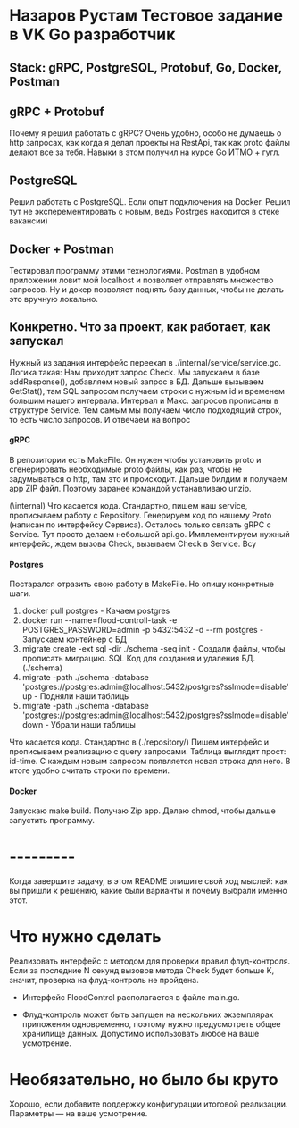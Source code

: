 # Назаров Рустам Тестовое задание в VK Go разработчик
## Stack: gRPC, PostgreSQL, Protobuf, Go, Docker, Postman

## gRPC + Protobuf
Почему я решил работать с gRPC? Очень удобно, особо не думаешь о http запросах, как когда я делал проекты на RestApi, так как proto файлы делают все за тебя. 
Навыки в этом получил на курсе Go ИТМО + гугл. 

## PostgreSQL
Решил работать с PostgreSQL. Если опыт подключения на Docker. Решил тут не эксперементировать с новым, ведь Postrges находится в стеке вакансии)

## Docker + Postman
Тестировал программу этими технологиями. Postman в удобном приложении ловит мой localhost и позволяет отправлять множество запросов. Ну и докер позволяет поднять базу данных, чтобы не делать это вручную локально.

## Конкретно. Что за проект, как работает, как запускал
Нужный из задания интерфейс переехал в ./internal/service/service.go. Логика такая: Нам приходит запрос Check. Мы запускаем в базе addResponse(), добавляем новый запрос в БД. Дальше вызываем GetStat(), там SQL запросом получаем строки с нужным id и временем большим нашего интервала. Интервал и Макс. запросов прописаны в структуре Service. Тем самым мы получаем число подходящий строк, то есть число запросов. И отвечаем на вопрос

#### gRPC
В репозитории есть MakeFile. Он нужен чтобы установить proto и сгенерировать необходимые proto файлы, как раз, чтобы не задумываться о http, там это и происходит. Дальше билдим и получаем app ZIP файл. Поэтому заранее командой устанавливаю unzip.

(\internal)
Что касается кода. Стандартно, пишем наш service, прописываем работу с Repository. Генерируем код по нашему Proto (написан по интерфейсу Сервиса). Осталось только связать gRPC с Service. Тут просто делаем небольшой api.go. Имплементируем нужный интерфейс, ждем вызова Check, вызываем Check в Service. Всу

#### Postgres
Постарался отразить свою работу в MakeFile. Но опишу конкретные шаги. 

1) docker pull postgres - Качаем postgres
2) docker run --name=flood-controll-task -e POSTGRES_PASSWORD=admin -p 5432:5432 -d --rm postgres - Запускаем контейнер с БД
3) migrate create -ext sql -dir ./schema -seq init - Создали файлы, чтобы прописать миграцию. SQL Код для создания и удаления БД. (./schema)
4) migrate -path ./schema -database 'postgres://postgres:admin@localhost:5432/postgres?sslmode=disable' up - Подняли наши таблицы
5) migrate -path ./schema -database 'postgres://postgres:admin@localhost:5432/postgres?sslmode=disable' down - Убрали наши таблицы

Что касается кода. Стандартно в (./repository/) Пишем интерфейс и прописываем реализацию с query запросами. Таблица выглядит прост: id-time. С каждым новым запросом появляется новая строка для него. В итоге удобно считать строки по времени.

#### Docker 
Запускаю make build. Получаю Zip app. Делаю chmod, чтобы дальше запустить программу.

# ---------

Когда завершите задачу, в этом README опишите свой ход мыслей: как вы пришли к решению, какие были варианты и почему выбрали именно этот. 

# Что нужно сделать

Реализовать интерфейс с методом для проверки правил флуд-контроля. Если за последние N секунд вызовов метода Check будет больше K, значит, проверка на флуд-контроль не пройдена.

- Интерфейс FloodControl располагается в файле main.go.

- Флуд-контроль может быть запущен на нескольких экземплярах приложения одновременно, поэтому нужно предусмотреть общее хранилище данных. Допустимо использовать любое на ваше усмотрение. 

# Необязательно, но было бы круто

Хорошо, если добавите поддержку конфигурации итоговой реализации. Параметры — на ваше усмотрение.
